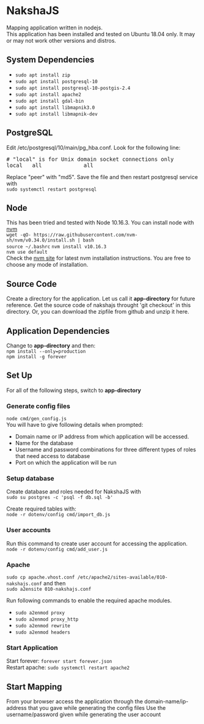 # NakshaJS
Mapping application written in nodejs.  
This application has been installed and tested on Ubuntu 18.04 only. It may or may not work other versions and distros.

## System Dependencies
- `sudo apt install zip`
- `sudo apt install postgresql-10`
- `sudo apt install postgresql-10-postgis-2.4`
- `sudo apt install apache2`
- `sudo apt install gdal-bin`
- `sudo apt install libmapnik3.0`
- `sudo apt install libmapnik-dev`

## PostgreSQL
Edit /etc/postgresql/10/main/pg_hba.conf. Look for the following line:
<pre>
# "local" is for Unix domain socket connections only
local   all             all                                     peer
</pre>
        
Replace "peer" with "md5". Save the file and then restart postgresql service with  
`sudo systemctl restart postgresql`

## Node
This has been tried and tested with Node 10.16.3. You can install node with [nvm](https://github.com/nvm-sh/nvm)  
`wget -qO- https://raw.githubusercontent.com/nvm-sh/nvm/v0.34.0/install.sh | bash`  
`source ~/.bashrc`
`nvm install v10.16.3`  
`nvm use default`  
Check the [nvm site](https://github.com/nvm-sh/nvm) for latest nvm installation instructions.
You are free to choose any mode of installation.

## Source Code
Create a directory for the application. Let us call it **app-directory** for future reference.
Get the source code of nakshajs throught 'git checkout' in this directory. Or, you can download
the zipfile from github and unzip it here.

## Application Dependencies
Change to **app-directory** and then:  
`npm install --only=production`  
`npm install -g forever`  

## Set Up
For all of the following steps, switch to **app-directory**
### Generate config files
`node cmd/gen_config.js`  
You will have to give following details when prompted:
* Domain name or IP address from which application will be accessed.
* Name for the database
* Username and password combinations for three different types of roles that need access to database
* Port on which the application will be run

### Setup database
Create database and roles needed for NakshaJS with  
`sudo su postgres -c 'psql -f db.sql -b'`

Create required tables with:  
`node -r dotenv/config cmd/import_db.js`

### User accounts
Run this command to create user account for accessing the application.  
`node -r dotenv/config cmd/add_user.js`

### Apache
`sudo cp apache.vhost.conf /etc/apache2/sites-available/010-nakshajs.conf` and then  
`sudo a2ensite 010-nakshajs.conf`

Run following commands to enable the required apache modules.  
- `sudo a2enmod proxy`
- `sudo a2enmod proxy_http`
- `sudo a2enmod rewrite`
- `sudo a2enmod headers`

### Start Application
Start forever: `forever start forever.json`  
Restart apache: `sudo systemctl restart apache2`  

## Start Mapping
From your browser access the application through the domain-name/ip-address that you gave while generating the config files
Use the username/password given while generating the user account
